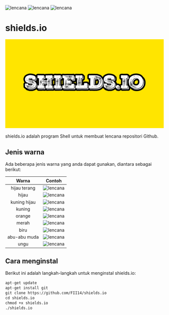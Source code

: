 ![lencana](https://img.shields.io/badge/Platform-Linux-orange)
![lencana](https://img.shields.io/badge/Versi-1.0-blue)
![lencana](https://img.shields.io/badge/Pemeliharaan-Iya-green)

# shields.io

![](https://github.com/FII14/shields.io/blob/main/20230305_143131.jpg)

shields.io adalah program Shell untuk membuat lencana repositori Github.

## Jenis warna

Ada beberapa jenis warna yang anda dapat gunakan, diantara sebagai berikut:

| Warna | Contoh |
|:--:|:--:|
| hijau terang | ![lencana](https://img.shields.io/badge/warna-hijau%20terang-brightgreen) |
| hijau | ![lencana](https://img.shields.io/badge/warna-hijau-green) |
| kuning hijau | ![lencana](https://img.shields.io/badge/warna-kuning%20hijau-yellowgreen) |
| kuning | ![lencana](https://img.shields.io/badge/warna-kuning-yellow) |
| orange | ![lencana](https://img.shields.io/badge/warna-orange-orange) |
| merah | ![lencana](https://img.shields.io/badge/warna-merah-red) |
| biru | ![lencana](https://img.shields.io/badge/warna-biru-blue) |
| abu-abu muda | ![lencana](https://img.shields.io/badge/warna-abu--abu%20muda-lightgrey) |
| ungu | ![lencana](https://img.shields.io/badge/warna-ungu-blueviolet) |

## Cara menginstal

Berikut ini adalah langkah-langkah untuk menginstal shields.io:

```
apt-get update
apt-get install git
git clone https://github.com/FII14/shields.io
cd shields.io
chmod +x shields.io
./shields.io
```
